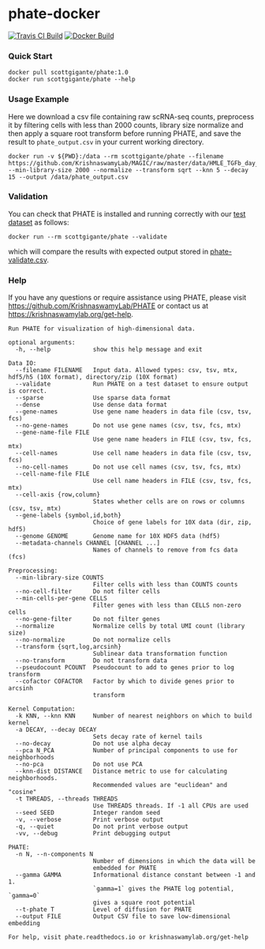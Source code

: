 # phate-docker

[![Travis CI Build](https://api.travis-ci.com/KrishnaswamyLab/phate-docker.svg?branch=master)](https://travis-ci.com/KrishnaswamyLab/phate-docker)
[![Docker Build](https://img.shields.io/docker/pulls/scottgigante/phate.svg?style=flat)](https://cloud.docker.com/repository/docker/scottgigante/phate)

### Quick Start

```
docker pull scottgigante/phate:1.0
docker run scottgigante/phate --help
```

### Usage Example

Here we download a csv file containing raw scRNA-seq counts, preprocess it by filtering cells with less than 2000 counts, library size normalize and then apply a square root transform before running PHATE, and save the result to `phate_output.csv` in your current working directory.

```
docker run -v ${PWD}:/data --rm scottgigante/phate --filename https://github.com/KrishnaswamyLab/MAGIC/raw/master/data/HMLE_TGFb_day_8_10.csv.gz --min-library-size 2000 --normalize --transform sqrt --knn 5 --decay 15 --output /data/phate_output.csv
```

### Validation

You can check that PHATE is installed and running correctly with our [test dataset](https://raw.githubusercontent.com/KrishnaswamyLab/phate-docker/master/phate-validate.csv) as follows:

```
docker run --rm scottgigante/phate --validate
```

which will compare the results with expected output stored in [phate-validate.csv](https://github.com/KrishnaswamyLab/phate-docker/blob/master/phate-validate.csv).

### Help

If you have any questions or require assistance using PHATE, please visit <https://github.com/KrishnaswamyLab/PHATE> or contact us at <https://krishnaswamylab.org/get-help>.

```
Run PHATE for visualization of high-dimensional data.

optional arguments:
  -h, --help            show this help message and exit

Data IO:
  --filename FILENAME   Input data. Allowed types: csv, tsv, mtx, hdf5/h5 (10X format), directory/zip (10X format)
  --validate            Run PHATE on a test dataset to ensure output is correct.
  --sparse              Use sparse data format
  --dense               Use dense data format
  --gene-names          Use gene name headers in data file (csv, tsv, fcs)
  --no-gene-names       Do not use gene names (csv, tsv, fcs, mtx)
  --gene-name-file FILE
                        Use gene name headers in FILE (csv, tsv, fcs, mtx)
  --cell-names          Use cell name headers in data file (csv, tsv, fcs)
  --no-cell-names       Do not use cell names (csv, tsv, fcs, mtx)
  --cell-name-file FILE
                        Use cell name headers in FILE (csv, tsv, fcs, mtx)
  --cell-axis {row,column}
                        States whether cells are on rows or columns (csv, tsv, mtx)
  --gene-labels {symbol,id,both}
                        Choice of gene labels for 10X data (dir, zip, hdf5)
  --genome GENOME       Genome name for 10X HDF5 data (hdf5)
  --metadata-channels CHANNEL [CHANNEL ...]
                        Names of channels to remove from fcs data (fcs)

Preprocessing:
  --min-library-size COUNTS
                        Filter cells with less than COUNTS counts
  --no-cell-filter      Do not filter cells
  --min-cells-per-gene CELLS
                        Filter genes with less than CELLS non-zero cells
  --no-gene-filter      Do not filter genes
  --normalize           Normalize cells by total UMI count (library size)
  --no-normalize        Do not normalize cells
  --transform {sqrt,log,arcsinh}
                        Sublinear data transformation function
  --no-transform        Do not transform data
  --pseudocount PCOUNT  Pseudocount to add to genes prior to log transform
  --cofactor COFACTOR   Factor by which to divide genes prior to arcsinh
                        transform

Kernel Computation:
  -k KNN, --knn KNN     Number of nearest neighbors on which to build kernel
  -a DECAY, --decay DECAY
                        Sets decay rate of kernel tails
  --no-decay            Do not use alpha decay
  --pca N_PCA           Number of principal components to use for neighborhoods
  --no-pca              Do not use PCA
  --knn-dist DISTANCE   Distance metric to use for calculating neighborhoods.
                        Recommended values are "euclidean" and "cosine"
  -t THREADS, --threads THREADS
                        Use THREADS threads. If -1 all CPUs are used
  --seed SEED           Integer random seed
  -v, --verbose         Print verbose output
  -q, --quiet           Do not print verbose output
  -vv, --debug          Print debugging output

PHATE:
  -n N, --n-components N
                        Number of dimensions in which the data will be
                        embedded for PHATE
  --gamma GAMMA         Informational distance constant between -1 and 1.
                        `gamma=1` gives the PHATE log potential, `gamma=0`
                        gives a square root potential
  --t-phate T           Level of diffusion for PHATE
  --output FILE         Output CSV file to save low-dimensional embedding

For help, visit phate.readthedocs.io or krishnaswamylab.org/get-help
```
